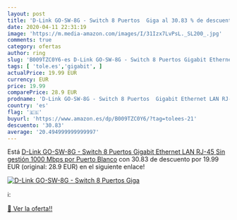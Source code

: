```yaml
---
layout: post
title: 'D-Link GO-SW-8G - Switch 8 Puertos  Giga al 30.83 % de descuento'
date: 2020-04-11 22:31:19
image: 'https://m.media-amazon.com/images/I/31Izx7LvPsL._SL200_.jpg'
comments: true
category: ofertas
author: ring
slug: 'B009TZC0Y6-es D-Link GO-SW-8G - Switch 8 Puertos Gigabit Ethernet LAN...'
tags: [ 'tole.es','gigabit', ]
actualPrice: 19.99 EUR
currency: EUR
price: 19.99
comparePrice: 28.9 EUR
prodname: 'D-Link GO-SW-8G - Switch 8 Puertos  Gigabit Ethernet LAN RJ-45  Sin gestión  1000 Mbps por Puerto  Blanco'
country: 'es'
flag: '🇪🇸'
buyurl: 'https://www.amazon.es/dp/B009TZC0Y6/?tag=tolees-21'
descuento: '30.83'
average: '20.494999999999997'
---
```


Está [D-Link GO-SW-8G - Switch 8 Puertos  Gigabit Ethernet LAN RJ-45  Sin gestión  1000 Mbps por Puerto  Blanco](https://www.amazon.es/dp/B009TZC0Y6/?tag=tolees-21) con 30.83 de descuento por 19.99 EUR (original: 28.9 EUR) en el siguiente enlace!

[![D-Link GO-SW-8G - Switch 8 Puertos  Giga](https://m.media-amazon.com/images/I/31Izx7LvPsL._SL200_.jpg)](https://www.amazon.es/dp/B009TZC0Y6/?tag=tolees-21)

ℹ️:


[🛒 Ver la oferta!!](https://www.amazon.es/dp/B009TZC0Y6/?tag=tolees-21)
